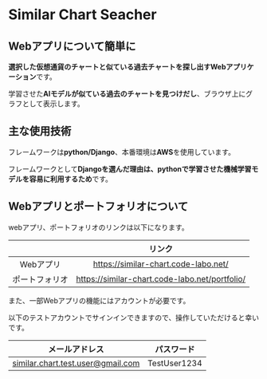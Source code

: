 # Similar Chart Seacher

## Webアプリについて簡単に

**選択した仮想通貨のチャートと似ている過去チャートを探し出すWebアプリケーション**です。

学習させた**AIモデルが似ている過去のチャートを見つけだし**、ブラウザ上にグラフとして表示します。


## 主な使用技術

フレームワークは**python/Django**、本番環境は**AWS**を使用しています。

フレームワークとして**Djangoを選んだ理由は、pythonで学習させた機械学習モデルを容易に利用するため**です。

## Webアプリとポートフォリオについて

webアプリ、ポートフォリオのリンクは以下になります。

||リンク|
:---:|:---:
|Webアプリ|https://similar-chart.code-labo.net/|
|ポートフォリオ|https://similar-chart.code-labo.net/portfolio/|

また、一部Webアプリの機能にはアカウントが必要です。

以下のテストアカウントでサインインできますので、操作していただけると幸いです。

|メールアドレス|パスワード|
:---:|:---:
|similar.chart.test.user@gmail.com|TestUser1234|




